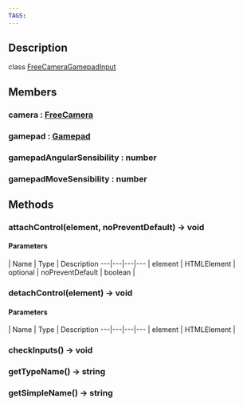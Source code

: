 ```yaml
---
TAGS:
---
```

## Description

class [FreeCameraGamepadInput](/classes/2.4/FreeCameraGamepadInput)



## Members

### camera : [FreeCamera](/classes/2.4/FreeCamera)



### gamepad : [Gamepad](/classes/2.4/Gamepad)



### gamepadAngularSensibility : number



### gamepadMoveSensibility : number



## Methods

### attachControl(element, noPreventDefault) &rarr; void



#### Parameters
 | Name | Type | Description
---|---|---|---
 | element | HTMLElement | 
optional | noPreventDefault | boolean | 
### detachControl(element) &rarr; void



#### Parameters
 | Name | Type | Description
---|---|---|---
 | element | HTMLElement | 

### checkInputs() &rarr; void


### getTypeName() &rarr; string


### getSimpleName() &rarr; string


